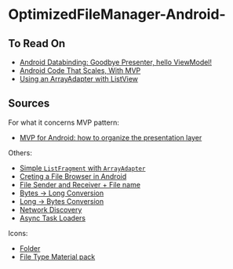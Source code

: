 # OptimizedFileManager-Android-
## To Read On
- [Android Databinding: Goodbye Presenter, hello ViewModel!](http://tech.vg.no/2015/07/17/android-databinding-goodbye-presenter-hello-viewmodel/)
- [Android Code That Scales, With MVP](http://engineering.remind.com/android-code-that-scales/)
- [Using an ArrayAdapter with ListView](https://guides.codepath.com/android/Using-an-ArrayAdapter-with-ListView)

## Sources
For what it concerns MVP pattern:
- [MVP for Android: how to organize the presentation layer](http://antonioleiva.com/mvp-android/)

Others:
- [Simple `ListFragment` with `ArrayAdapter`](http://www.tutorialsbuzz.com/2014/05/android-listfragment-using-arrayadapter.html)  
- [Creting a File Browser in Android](http://forum.codecall.net/topic/79689-creating-a-file-browser-in-android/)
- [File Sender and Receiver + File name](http://www.adp-gmbh.ch/blog/2004/november/15.html)
- [Bytes -> Long  Conversion](http://stackoverflow.com/questions/1026761/how-to-convert-a-byte-array-to-its-numeric-value-java)
- [Long -> Bytes Conversion](http://stackoverflow.com/questions/4485128/how-do-i-convert-long-to-byte-and-back-in-java)
- [Network Discovery](http://michieldemey.be/blog/network-discovery-using-udp-broadcast/)
- [Async Task Loaders](https://developer.android.com/reference/android/content/AsyncTaskLoader.html)

Icons:
- [Folder](http://www.flaticon.com/free-icon/folder_181524#term=folders&page=1&position=43)
- [File Type Material pack](http://www.flaticon.com/packs/files-3)
